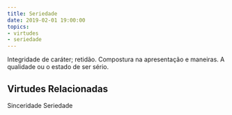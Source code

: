 ```yaml
---
title: Seriedade
date: 2019-02-01 19:00:00
topics: 
- virtudes
- seriedade
---
```


Integridade de caráter; retidão.
Compostura na apresentação e maneiras.
A qualidade ou o estado de ser sério.

## Virtudes Relacionadas
Sinceridade
Seriedade

